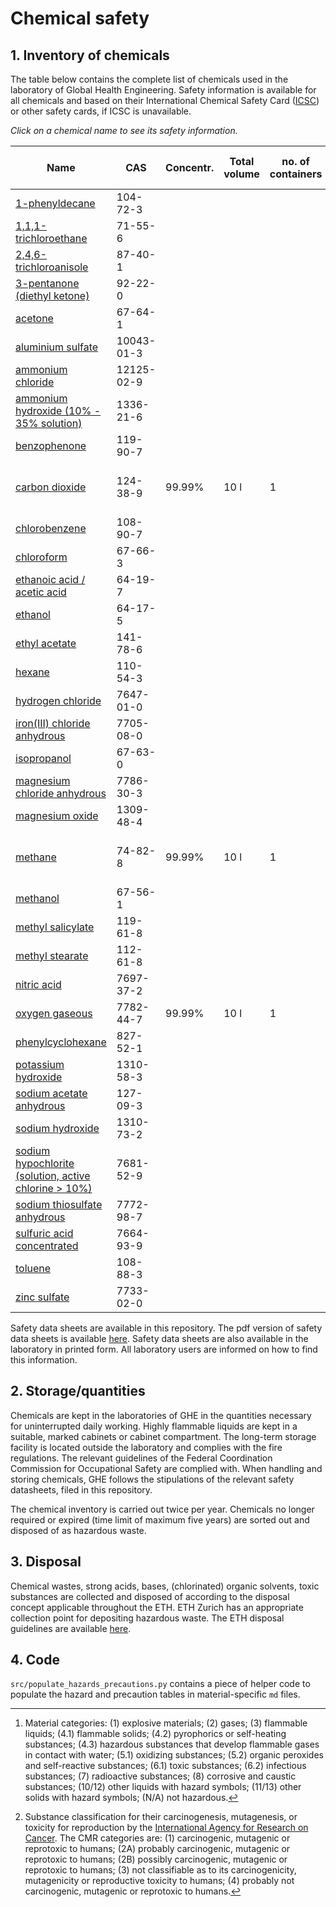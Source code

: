 # Chemical safety

## 1. Inventory of chemicals

The table below contains the complete list of chemicals used in the laboratory of Global Health Engineering. Safety information is available for all chemicals and based on their International Chemical Safety Card ([ICSC](https://www.inchem.org/pages/icsc.html)) or other safety cards, if ICSC is unavailable.

*Click on a chemical name to see its safety information.*

| Name                                                                                                | CAS        | Concentr. | Total volume | no. of containers | Storage temperature | Storage location        | Material category[^1] | CMR[^2] | Narcotic / explosive |
| --------------------------------------------------------------------------------------------------- | ---------- | --------- | ------------ | ----------------- | ------------------- | ----------------------- | --------------------- | ------- | -------------------- |
| [1-phenyldecane](chemicals/1-PHENYLDECANE_104-72-3.md)                                              | 104-72-3   |           |              |                   |                     |                         |                       |         |                      |
| [1,1,1-trichloroethane](chemicals/1,1,1-TRICHLOROETHANE_71-55-6.md)                                 | 71-55-6    |           |              |                   |                     |                         |                       |         |                      |
| [2,4,6-trichloroanisole](chemicals/2,4,6-TRICHLOROANISOLE_87-40-1.md)                               | 87-40-1    |           |              |                   |                     |                         |                       |         |                      |
| [3-pentanone (diethyl ketone)](chemicals/3-PENTANONE_96-22-0.md)                                    | 92-22-0    |           |              |                   |                     |                         |                       |         |                      |
| [acetone](chemicals/ACETONE_67-64-1.md)                                                             | 67-64-1    |           |              |                   |                     |                         |                       |         |                      |
| [aluminium sulfate](chemicals/ALUMINIUM_SULFATE_10043-01-3.md)                                      | 10043-01-3 |           |              |                   |                     |                         |                       |         |                      |
| [ammonium chloride](chemicals/AMMONIUM_CHLORIDE_12125-02-9.md)                                      | 12125-02-9 |           |              |                   |                     |                         |                       |         |                      |
| [ammonium hydroxide (10% - 35% solution)](chemicals/AMMONIUM_HYDROXIDE_0.1-0.35_1336-21-6.md)       | 1336-21-6  |           |              |                   |                     |                         |                       |         |                      |
| [benzophenone](chemicals/BENZOPHENONE_119-61-9.md)                                                  | 119-90-7   |           |              |                   |                     |                         |                       |         |                      |
| [carbon dioxide](chemicals/CARBON_DIOXIDE_124-38-9.md)                                              | 124-38-9   | 99.99%    | 10 l         | 1                 | 22 °C               | CLA J26, gas cabinet    | 2                     | -       | no                   |
| [chlorobenzene](chemicals/CHLOROBENZENE_108-90-7.md)                                                | 108-90-7   |           |              |                   |                     |                         |                       |         |                      |
| [chloroform](chemicals/CHLOROFORM_67-66-3.md)                                                       | 67-66-3    |           |              |                   |                     |                         |                       |         |                      |
| [ethanoic acid / acetic acid](chemicals/ETHANOIC_ACID_64-19-7.md)                                   | 64-19-7    |           |              |                   |                     |                         |                       |         |                      |
| [ethanol](chemicals/ETHANOL_64-17-5.md)                                                             | 64-17-5    |           |              |                   |                     |                         |                       |         |                      |
| [ethyl acetate](chemicals/ETHYL_ACETATE_141-78-6.md)                                                | 141-78-6   |           |              |                   |                     |                         |                       |         |                      |
| [hexane](chemicals/HEXANE_110-54-3.md)                                                              | 110-54-3   |           |              |                   |                     |                         |                       |         |                      |
| [hydrogen chloride](chemicals/HYDROGEN_CHLORIDE_7647-01-0.md)                                       | 7647-01-0  |           |              |                   |                     |                         |                       |         |                      |
| [iron(III) chloride anhydrous](chemicals/IRON_III_CHLORIDE_ANHYDROUS_7705-08-0.md)                  | 7705-08-0  |           |              |                   |                     |                         |                       |         |                      |
| [isopropanol](chemicals/ISOPROPANOL_67-63-0.md)                                                     | 67-63-0    |           |              |                   |                     |                         |                       |         |                      |
| [magnesium chloride anhydrous](chemicals/MAGNESIUM_CHLORIDE_ANHYDROUS_7786-30-3.md)                 | 7786-30-3  |           |              |                   |                     |                         |                       |         |                      |
| [magnesium oxide](chemicals/MAGNESIUM_OXIDE_1309-48-4.md)                                           | 1309-48-4  |           |              |                   |                     |                         |                       |         |                      |
| [methane](chemicals/METHANE_74-82-8.md)                                                             | 74-82-8    | 99.99%    | 10 l         | 1                 | 22 °C               | CLA J26, gas cabinet    | 1, 2                  | -       | **yes**              |
| [methanol](chemicals/METHANOL_67-56-1.md)                                                           | 67-56-1    |           |              |                   |                     |                         |                       |         |                      |
| [methyl salicylate](chemicals/METHYL_SALICYLATE_119-36-8.md)                                        | 119-61-8   |           |              |                   |                     |                         |                       |         |                      |
| [methyl stearate](chemicals/METHYL_STEARATE_112-61-8.md)                                            | 112-61-8   |           |              |                   |                     |                         |                       |         |                      |
| [nitric acid](chemicals/NITRIC_ACID_7697-37-2.md)                                                   | 7697-37-2  |           |              |                   |                     |                         |                       |         |                      |
| [oxygen gaseous](chemicals/OXYGEN_GAS_7782-44-7.md)                                                 | 7782-44-7  | 99.99%    | 10 l         | 1                 | 22 °C               | CLA J26                 | 2, 5.1                | -       | no                   |
| [phenylcyclohexane](chemicals/PHENYLCYCLOHEXANE_827-52-1.md)                                        | 827-52-1   |           |              |                   |                     |                         |                       |         |                      |
| [potassium hydroxide](chemicals/POTASSIUM_HYDROXIDE_1310-58-3.md)                                   | 1310-58-3  |           |              |                   |                     |                         |                       |         |                      |
| [sodium acetate anhydrous](chemicals/SODIUM_ACETATE_ANHYDROUS_127-09-3.md)                          | 127-09-3   |           |              |                   |                     |                         |                       |         |                      |
| [sodium hydroxide](chemicals/SODIUM_HYDROXIDE_1310-73-2.md)                                         | 1310-73-2  |           |              |                   |                     |                         |                       |         |                      |
| [sodium hypochlorite (solution, active chlorine > 10%)](chemicals/SODIUM_HYPOCHLORITE_7681-52-9.md) | 7681-52-9  |           |              |                   |                     |                         |                       |         |                      |
| [sodium thiosulfate anhydrous](chemicals/SODIUM_THIOSULFATE_ANHYDROUS_7772-98-7.md)                 | 7772-98-7  |           |              |                   |                     |                         |                       |         |                      |
| [sulfuric acid concentrated](chemicals/SULFURIC_ACID_CONCENTRATED_7664-93-9.md)                     | 7664-93-9  |           |              |                   |                     |                         |                       |         |                      |
| [toluene](chemicals/TOLUENE_108-88-3.md)                                                            | 108-88-3   |           |              |                   |                     |                         |                       |         |                      |
| [zinc sulfate](chemicals/ZINC_SULFATE_7733-02-0.md)                                                 | 7733-02-0  |           |              |                   |                     |                         |                       |         |                      |

Safety data sheets are available in this repository. The pdf version of safety data sheets is available [here](https://drive.google.com/drive/folders/1bJF0D2jVyDl7N-xR_PSAPsDRH4nG7PFN?usp=sharing). Safety data sheets are also available in the laboratory in printed form. All laboratory users are informed on how to find this information.

## 2. Storage/quantities

Chemicals are kept in the laboratories of GHE in the quantities necessary for uninterrupted daily working. Highly flammable liquids are kept in a suitable, marked cabinets or cabinet compartment. The long-term storage facility is located outside the laboratory and complies with the fire regulations. The relevant guidelines of the Federal Coordination Commission for Occupational Safety are complied with. When handling and storing chemicals, GHE follows the stipulations of the relevant safety datasheets, filed in this repository.

The chemical inventory is carried out twice per year. Chemicals no longer required or expired (time limit of maximum five years) are sorted out and disposed of as hazardous waste.

## 3. Disposal

Chemical wastes, strong acids, bases, (chlorinated) organic solvents, toxic substances are collected and disposed of according to the disposal concept applicable throughout the ETH. ETH Zurich has an appropriate collection point for depositing hazardous waste. The ETH disposal guidelines are available [here](https://ethz.ch/content/dam/ethz/associates/services/Service/sicherheit-gesundheit-umwelt/files/sonderabfall_neu/en/Richtlinie_Entsorgung_EN.pdf).

## 4. Code

`src/populate_hazards_precautions.py` contains a piece of helper code to populate the hazard and precaution tables in material-specific `md` files.

[^1]: Material categories: (1) explosive materials; (2) gases; (3) flammable liquids; (4.1) flammable solids; (4.2) pyrophorics or self-heating substances; (4.3) hazardous substances that develop flammable gases in contact with water; (5.1) oxidizing substances; (5.2) organic peroxides and self-reactive substances; (6.1) toxic substances; (6.2) infectious substances; (7) radioactive substances; (8) corrosive and caustic substances; (10/12) other liquids with hazard symbols; (11/13) other solids with hazard symbols; (N/A) not hazardous.
[^2]: Substance classification for their carcinogenesis, mutagenesis, or toxicity for reproduction by the [International Agency for Research on Cancer](https://monographs.iarc.who.int/list-of-classifications/). The CMR categories are: (1) carcinogenic, mutagenic or reprotoxic to humans; (2A) probably carcinogenic, mutagenic or reprotoxic to humans; (2B) possibly carcinogenic, mutagenic or reprotoxic to humans; (3) not classifiable as to its carcinogenicity, mutagenicity or reproductive toxicity to humans; (4) probably not carcinogenic, mutagenic or reprotoxic to humans.

